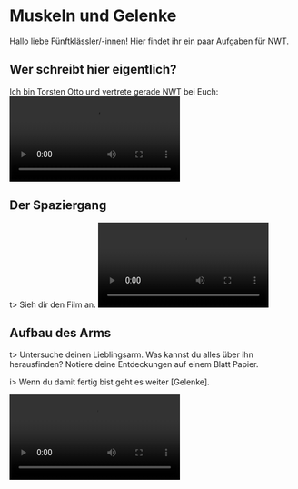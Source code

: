 # Muskeln und Gelenke
Hallo
liebe Fünftklässler/-innen!
Hier findet ihr ein paar Aufgaben für NWT.

## Wer schreibt hier eigentlich?
Ich bin Torsten Otto
und vertrete gerade NWT bei Euch:
![Vorstellungsvideo](img/Vorstellung.mov)

## Der Spaziergang
t> Sieh dir den Film an.
![Video vom Spaziergang](img/Spaziergang.mov)

## Aufbau des Arms
t> Untersuche deinen Lieblingsarm. Was kannst du alles über ihn herausfinden? Notiere deine Entdeckungen auf einem Blatt Papier.

i> Wenn du damit fertig bist
geht es weiter [Gelenke].

![Eins noch:](img/Übrigens.mov)